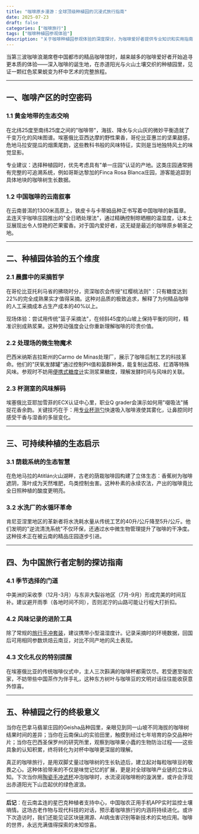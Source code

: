 ```yaml
---
title: "咖啡原乡漫游：全球顶级种植园的沉浸式旅行指南"
date: 2025-07-23
draft: false
categories: ["咖啡旅行"]
tags: ["咖啡种植园参观体验"]
description: "关于咖啡种植园参观体验的深度探讨，为咖啡爱好者提供专业知识和实用指南。"
---
```


当第三波咖啡浪潮席卷中国都市的精品咖啡馆时，越来越多的咖啡爱好者开始追寻更本质的体验——深入咖啡的诞生地，在赤道阳光与火山土壤交织的种植园里，见证一颗红色浆果蜕变为杯中艺术的完整旅程。

---

## 一、咖啡产区的时空密码

### 1.1 黄金地带的生态交响
在北纬25度至南纬25度之间的"咖啡带"，海拔、降水与火山灰的微妙平衡造就了千变万化的风味图谱。埃塞俄比亚西达摩的野性果香，哥伦比亚惠兰的坚果甜感，危地马拉安提瓜的烟熏尾韵，这些教科书般的风味特征，实则是当地独特风土的味觉显影。

专业建议：选择种植园时，优先考虑具有"单一庄园"认证的产地。这类庄园通常拥有完整的可追溯系统，例如哥斯达黎加的Finca Rosa Blanca庄园，游客能追踪到具体地块的咖啡树生长数据。

### 1.2 中国咖啡的云南叙事
在云南普洱的1300米高原上，铁皮卡与卡蒂姆品种正书写着中国咖啡的新篇章。孟连天宇咖啡庄园推出的"全日晒处理法"，通过精确控制晾晒棚的温湿度，让本土豆展现出令人惊艳的芒果蜜香。对于国内爱好者，这无疑是最近的咖啡原乡朝圣之地。

---

## 二、种植园体验的五个维度

### 2.1 晨露中的采摘哲学
在哥伦比亚托利马省的拂晓时分，资深咖农会传授"红樱桃法则"：只有糖度达到22%的完全成熟果实才值得采摘。这种对品质的极致追求，解释了为何精品咖啡的人工采摘成本占生产成本的40%以上。

现场体验：尝试用传统"篮子采摘法"，在倾斜45度的山坡上保持平衡的同时，精准识别成熟浆果。这种劳动强度会让你重新理解咖啡的珍贵价值。

### 2.2 处理场的微生物魔术
巴西米纳斯吉拉斯州的Carmo de Minas处理厂，展示了咖啡后制工艺的科技革命。他们的"厌氧发酵罐"通过控制PH值和菌群种类，能复制出荔枝、红酒等特殊风味。参观时不妨用[便携式糖度计](https://www.amazon.com/s?k=%E4%BE%BF%E6%90%BA%E5%BC%8F%E7%B3%96%E5%BA%A6%E8%AE%A1&tag=coffeeprism-20)实测浆果糖度，理解发酵时间与风味的关联。

### 2.3 杯测室的风味解码
埃塞俄比亚耶加雪菲的ECX认证中心里，职业Q grader会演示如何用"啜吸法"捕捉花香余韵。关键技巧在于：用[专业杯测勺](https://www.amazon.com/s?k=%E4%B8%93%E4%B8%9A%E6%9D%AF%E6%B5%8B%E5%8B%BA&tag=coffeeprism-20)快速吸入咖啡液使其雾化，让鼻腔同时感受干香与湿香的多层变化。

---

## 三、可持续种植的生态启示

### 3.1 荫栽系统的生态智慧
在危地马拉的Atitlán火山湖畔，古老的荫栽咖啡园构建了立体生态：香蕉树为咖啡遮阴，落叶成为天然堆肥，鸟类控制虫害。这种朴素的永续农法，产出的咖啡竟比全日照种植的酸度更明亮。

### 3.2 水洗厂的水循环革命
肯尼亚涅里地区的革新者将水洗耗水量从传统工艺的40升/公斤降至5升/公斤。他们发明的"逆流清洗系统"不仅环保，还通过水中微生物管理提升了咖啡的干净度。这种技术正在被云南的精品庄园逐步引进。

---

## 四、为中国旅行者定制的探访指南

### 4.1 季节选择的门道
中美洲的采收季（12月-3月）与东非大裂谷地区（7月-9月）形成完美的时间互补。建议避开雨季（各地时间不同），否则泥泞的山路可能让行程大打折扣。

### 4.2 风味记录的进阶工具
除了常规的[旅行手冲套装](https://www.amazon.com/s?k=%E6%97%85%E8%A1%8C%E6%89%8B%E5%86%B2%E5%A5%97%E8%A3%85&tag=coffeeprism-20)，建议携带小型温湿度计。记录采摘时的环境数据，回国后可用相同参数烘焙云南豆，对比不同产地的风土表现。

### 4.3 文化礼仪的特别提醒
在埃塞俄比亚的传统咖啡仪式中，主人三次斟满的咖啡杯都需饮尽。若受邀至咖农家，不妨带些中国茶作为伴手礼，这种东方树叶与咖啡豆的文明对话往往能收获意外惊喜。

---

## 五、种植园之行的终极意义

当你在巴拿马翡翠庄园的Geisha品种园里，亲眼见到同一山坡不同海拔的咖啡树结果时间的差异；当你在云南保山的实验田里，触摸到经过七年培育的杂交品种叶片；当你在巴西圣保罗州的研究所里，观察到咖啡果小蠹的生物防治过程——这些具象的认知积累，终将转化为对杯中咖啡更深层的理解。

真正的咖啡旅行，是用双脚丈量过咖啡树的生长轨迹后，建立起对每粒咖啡豆的敬畏之心。这种体验带来的不仅是味觉记忆的扩展，更是对全球咖啡产业链的立体认知。下次当你用[陶瓷手冲滤杯](https://www.amazon.com/s?k=%E9%99%B6%E7%93%B7%E6%89%8B%E5%86%B2%E6%BB%A4%E6%9D%AF&tag=coffeeprism-20)冲泡咖啡时，水流浸润咖啡粉的漩涡里，或许会浮现出赤道阳光下山峦起伏的绿色波浪。

---

**后记**：在云南孟连的星巴克种植者支持中心，中国咖农正用手机APP实时监控土壤墒情。这场古老作物与现代科技的对话，预示着咖啡旅行的内涵将持续进化。或许下次造访时，我们还能见证区块链溯源、AI病虫害识别等新技术的实地应用。咖啡的世界，永远充满值得探索的未知惊喜。